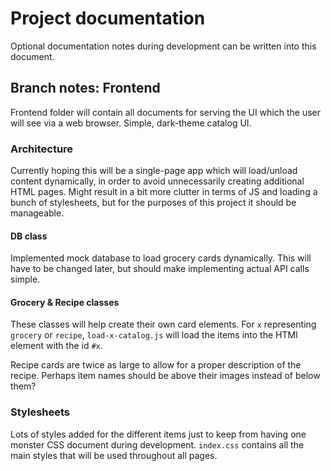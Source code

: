 # Project documentation

Optional documentation notes during development can be written into this document.

## Branch notes: Frontend

Frontend folder will contain all documents for serving the UI which the user will see via a web browser.
Simple, dark-theme catalog UI.

### Architecture
Currently hoping this will be a single-page app which will load/unload content dynamically, in order to avoid unnecessarily creating additional HTML pages. Might result in a bit more clutter in terms of JS and loading a bunch of stylesheets, but for the purposes of this project it should be manageable.

#### DB class
Implemented mock database to load grocery cards dynamically. This will have to be changed later, but should make implementing actual API calls simple.

#### Grocery & Recipe classes
These classes will help create their own card elements.
For `x` representing `grocery` or `recipe`, `load-x-catalog.js` will load the items into the HTMl element with the id `#x`.

Recipe cards are twice as large to allow for a proper description of the recipe.
Perhaps item names should be above their images instead of below them?

### Stylesheets
Lots of styles added for the different items just to keep from having one monster CSS document during development.
`index.css` contains all the main styles that will be used throughout all pages.